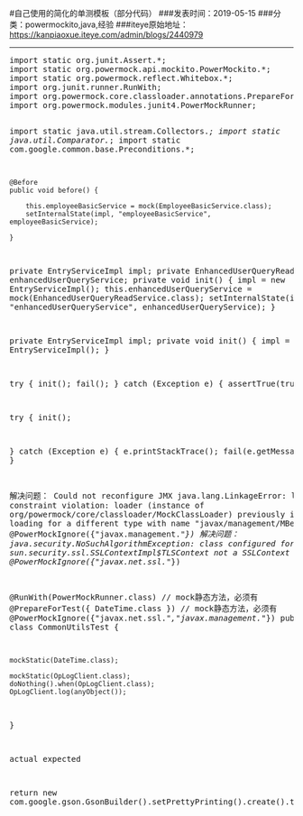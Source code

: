 #自己使用的简化的单测模板（部分代码）
###发表时间：2019-05-15
###分类：powermockito,java,经验
###iteye原始地址：<a href="https://kanpiaoxue.iteye.com/admin/blogs/2440979" target="_blank">https://kanpiaoxue.iteye.com/admin/blogs/2440979</a>

---

<div class="iteye-blog-content-contain" style="font-size: 14px;"> 
 <pre name="code" class="java">import static org.junit.Assert.*;
import static org.powermock.api.mockito.PowerMockito.*;
import static org.powermock.reflect.Whitebox.*;
import org.junit.runner.RunWith;
import org.powermock.core.classloader.annotations.PrepareForTest;
import org.powermock.modules.junit4.PowerMockRunner;

import static java.util.stream.Collectors.*;
import static java.util.Comparator.*;
import static com.google.common.base.Preconditions.*;



    @Before
    public void before() {

        this.employeeBasicService = mock(EmployeeBasicService.class);
        setInternalState(impl, "employeeBasicService", employeeBasicService);

    }



private EntryServiceImpl impl;
private EnhancedUserQueryReadService enhancedUserQueryService;
private void init() {
    impl = new EntryServiceImpl();
    this.enhancedUserQueryService = mock(EnhancedUserQueryReadService.class);
    setInternalState(impl, "enhancedUserQueryService", enhancedUserQueryService);
}

private EntryServiceImpl impl;
private void init() {
    impl = new EntryServiceImpl();
}

try {
    init();
    fail();
} catch (Exception e) {
    assertTrue(true);
}



try {
    init();

} catch (Exception e) {
    e.printStackTrace();
    fail(e.getMessage());
}



解决问题： Could not reconfigure JMX java.lang.LinkageError: loader constraint violation: loader (instance of org/powermock/core/classloader/MockClassLoader) previously initiated loading for a different type with name "javax/management/MBeanServer"
@PowerMockIgnore({"javax.management.*"})
解决问题： java.security.NoSuchAlgorithmException: class configured for SSLContext: sun.security.ssl.SSLContextImpl$TLSContext not a SSLContext
@PowerMockIgnore({"javax.net.ssl.*"})

@RunWith(PowerMockRunner.class) // mock静态方法，必须有
@PrepareForTest({ DateTime.class }) // mock静态方法，必须有
@PowerMockIgnore({"javax.net.ssl.*","javax.management.*"})
public class CommonUtilsTest {

    mockStatic(DateTime.class);

    mockStatic(OpLogClient.class);
    doNothing().when(OpLogClient.class);
    OpLogClient.log(anyObject());
}



actual
expected



return new com.google.gson.GsonBuilder().setPrettyPrinting().create().toJson(this);





</pre> 
 <p>&nbsp;</p> 
</div>